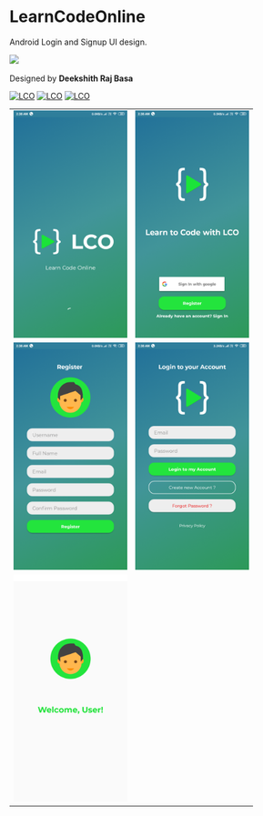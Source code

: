 # LearnCodeOnline
Android Login and Signup UI design.

<img  src="https://i.imgur.com/99Vsm8n.png" height="400" href="learncodeonline.in">

Designed by <b>Deekshith Raj Basa</b>
<br>

[![LCO](https://forthebadge.com/images/badges/built-by-developers.svg)](http://deekshithrajbasa.tk/)
[![LCO](https://forthebadge.com/images/badges/built-with-love.svg)](http://deekshithrajbasa.tk/)
[![LCO](https://forthebadge.com/images/badges/built-for-android.svg)](http://deekshithrajbasa.tk/)


<table>
  <tr>
    <td> <img src="https://github.com/DeekshithRajBasa/LearnCodeOnline/blob/master/app/src/main/res/drawable/1%20(1).png?raw=true" height="400"> </td>
    <td> <img src="https://github.com/DeekshithRajBasa/LearnCodeOnline/blob/master/app/src/main/res/drawable/1%20(2).png?raw=true" height="400"> </td>
  </tr>
  
  <tr>
        <td> <img src="https://github.com/DeekshithRajBasa/LearnCodeOnline/blob/master/app/src/main/res/drawable/1%20(3).png?raw=true" height="400"> </td>
<td> <img src="https://github.com/DeekshithRajBasa/LearnCodeOnline/blob/master/app/src/main/res/drawable/1%20(4).png?raw=true" height="400"> </td>
  </tr>
  
   <tr>
         <td> <img src="https://github.com/DeekshithRajBasa/LearnCodeOnline/blob/master/app/src/main/res/drawable/1%20(5).png?raw=true" height="400"> </td>
 
   
    
   
</table>
